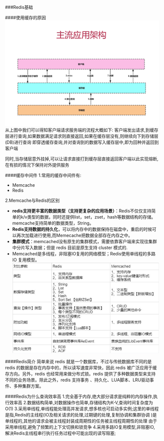 ###Redis基础

####使用缓存的原因
![](../img/cache.png)
从上图中我们可以得知客户端请求服务端的流程大概如下:
 客户端发出请求,到缓存层进行查询,如果数据满足请求则直接返回,如果在缓存层没有,则继续向下到存储层(DB)进行查询
 即穿透缓存查询,并对查询到的数据写入缓存层中,即为回种并返回到客户端
 
 同时,当存储层意外挂掉,可以让请求直接打到缓存层直接返回客户端以此实现熔断,
 在有损的情况下保持对外提供服务 

 ####缓存中间件
 1.常用的缓存中间件有:
 - Memcache
 - Redis
 
 2.Memcache与Redis的区别
 - **redis支持更丰富的数据类型（支持更复杂的应用场景）**：Redis不仅仅支持简单的k/v类型的数据，同时还提供list，set，zset，hash等数据结构的存储。memcache支持简单的数据类型，String。
 - **Redis支持数据的持久化**，可以将内存中的数据保持在磁盘中，重启的时候可以再次加载进行使用,而Memecache把数据全部存在内存之中。
 - **集群模式**：memcached没有原生的集群模式，需要依靠客户端来实现往集群中分片写入数据；但是 redis 目前是原生支持 cluster 模式的.
 - Memcached是多线程，非阻塞IO复用的网络模型；Redis使用单线程的多路 IO 复用模型。
 ![](../img/diffRedisAndMemcache.png)
 
 ####Redis简介
  简单来说 redis 就是一个数据库，不过与传统数据库不同的是 redis 的数据是存在内存中的，所以读写速度非常快，因此 redis 被广泛应用于缓存方向。另外，redis 也经常用来做分布式锁。redis 提供了多种数据类型来支持不同的业务场景。除此之外，redis 支持事务 、持久化、LUA脚本、LRU驱动事件、多种集群方案。
  
 ####Redis为什么查询效率高
 1.完全基于内存,绝大部分请求是纯粹的内存操作,执行效率高
 2.数据结构简单,对数据操作也简单,存储结构为K-V,查询时间复杂度为O(1)
 3.采用单线程,单线程能处理高并发请求,想多核也可启动多实例;这里的单线程是指,Redis的主线程(IO及相关请求的处理,过期键的处理,复制协调和集群协调 )是单线程的,其他的请求会被主线程封装成周期性的任务被主线程周期性的处理
  由于采用单线程,避免了频繁的上下文切换和锁竞争
 4.采用多路IO复用模型,非阻塞IO,解决Redis主线程串行执行任务过程中可能出现的读写阻塞;
 
 